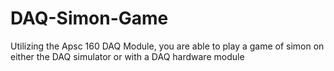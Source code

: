 # DAQ-Simon-Game
Utilizing the Apsc 160 DAQ Module, you are able to play a game of simon on either the DAQ simulator or with a DAQ hardware module
